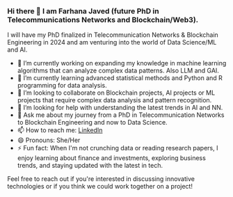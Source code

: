 ### Hi there 👋 I am Farhana Javed (future PhD in Telecommunications Networks and Blockchain/Web3).

I will have my PhD finalized in Telecommunication Networks & Blockchain Engineering in 2024 and am venturing into the world of Data Science/ML and AI.

- 🔭 I’m currently working on expanding my knowledge in machine learning algorithms that can analyze complex data patterns. Also LLM and GAI.
- 🌱 I’m currently learning advanced statistical methods and Python and R programming for data analysis.
- 👯 I’m looking to collaborate on Blockchain projects, AI projects or ML projects that require complex data analysis and pattern recognition.
- 🤔 I’m looking for help with understanding the latest trends in AI and NN.
- 💬 Ask me about my journey from a PhD in Telecommunication Networks to Blockchain Engineering and now to Data Science.
- 📫 How to reach me: [LinkedIn](https://www.linkedin.com/in/farhana-javed/)
- 😄 Pronouns: She/Her
- ⚡ Fun fact: When I'm not crunching data or reading research papers, I enjoy learning about finance and investments, exploring business trends, and staying updated with the latest in tech.

Feel free to reach out if you're interested in discussing innovative technologies or if you think we could work together on a project!
